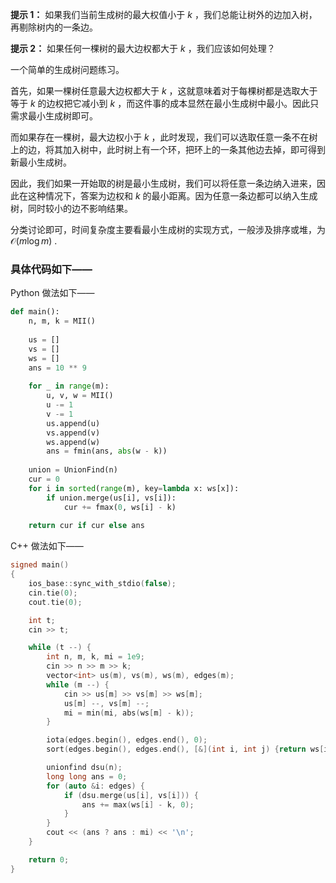 **提示 1：** 如果我们当前生成树的最大权值小于 $k$ ，我们总能让树外的边加入树，再剔除树内的一条边。

**提示 2：** 如果任何一棵树的最大边权都大于 $k$ ，我们应该如何处理？

一个简单的生成树问题练习。

首先，如果一棵树任意最大边权都大于 $k$ ，这就意味着对于每棵树都是选取大于等于 $k$ 的边权把它减小到 $k$ ，而这件事的成本显然在最小生成树中最小。因此只需求最小生成树即可。

而如果存在一棵树，最大边权小于 $k$ ，此时发现，我们可以选取任意一条不在树上的边，将其加入树中，此时树上有一个环，把环上的一条其他边去掉，即可得到新最小生成树。

因此，我们如果一开始取的树是最小生成树，我们可以将任意一条边纳入进来，因此在这种情况下，答案为边权和 $k$ 的最小距离。因为任意一条边都可以纳入生成树，同时较小的边不影响结果。

分类讨论即可，时间复杂度主要看最小生成树的实现方式，一般涉及排序或堆，为 $\mathcal{O}(m\log m)$ .

### 具体代码如下——

Python 做法如下——

```Python []
def main():
    n, m, k = MII()
    
    us = []
    vs = []
    ws = []
    ans = 10 ** 9
    
    for _ in range(m):
        u, v, w = MII()
        u -= 1
        v -= 1
        us.append(u)
        vs.append(v)
        ws.append(w)
        ans = fmin(ans, abs(w - k))
    
    union = UnionFind(n)
    cur = 0
    for i in sorted(range(m), key=lambda x: ws[x]):
        if union.merge(us[i], vs[i]):
            cur += fmax(0, ws[i] - k)
    
    return cur if cur else ans
```

C++ 做法如下——

```cpp []
signed main()
{
    ios_base::sync_with_stdio(false);
    cin.tie(0);
    cout.tie(0);

    int t;
    cin >> t;

    while (t --) {
        int n, m, k, mi = 1e9;
        cin >> n >> m >> k;
        vector<int> us(m), vs(m), ws(m), edges(m);
        while (m --) {
            cin >> us[m] >> vs[m] >> ws[m];
            us[m] --, vs[m] --;
            mi = min(mi, abs(ws[m] - k));
        }

        iota(edges.begin(), edges.end(), 0);
        sort(edges.begin(), edges.end(), [&](int i, int j) {return ws[i] < ws[j];});

        unionfind dsu(n);
        long long ans = 0;
        for (auto &i: edges) {
            if (dsu.merge(us[i], vs[i])) {
                ans += max(ws[i] - k, 0);
            }
        }
        cout << (ans ? ans : mi) << '\n';
    }

    return 0;
}
```
